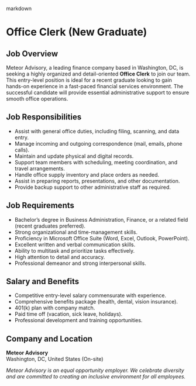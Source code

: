 markdown
# **Office Clerk (New Graduate)**  

## **Job Overview**  
Meteor Advisory, a leading finance company based in Washington, DC, is seeking a highly organized and detail-oriented **Office Clerk** to join our team. This entry-level position is ideal for a recent graduate looking to gain hands-on experience in a fast-paced financial services environment. The successful candidate will provide essential administrative support to ensure smooth office operations.  

## **Job Responsibilities**  
- Assist with general office duties, including filing, scanning, and data entry.  
- Manage incoming and outgoing correspondence (mail, emails, phone calls).  
- Maintain and update physical and digital records.  
- Support team members with scheduling, meeting coordination, and travel arrangements.  
- Handle office supply inventory and place orders as needed.  
- Assist in preparing reports, presentations, and other documentation.  
- Provide backup support to other administrative staff as required.  

## **Job Requirements**  
- Bachelor’s degree in Business Administration, Finance, or a related field (recent graduates preferred).  
- Strong organizational and time-management skills.  
- Proficiency in Microsoft Office Suite (Word, Excel, Outlook, PowerPoint).  
- Excellent written and verbal communication skills.  
- Ability to multitask and prioritize tasks effectively.  
- High attention to detail and accuracy.  
- Professional demeanor and strong interpersonal skills.  

## **Salary and Benefits**  
- Competitive entry-level salary commensurate with experience.  
- Comprehensive benefits package (health, dental, vision insurance).  
- 401(k) plan with company match.  
- Paid time off (vacation, sick leave, holidays).  
- Professional development and training opportunities.  

## **Company and Location**  
**Meteor Advisory**  
Washington, DC, United States (On-site)  

*Meteor Advisory is an equal opportunity employer. We celebrate diversity and are committed to creating an inclusive environment for all employees.*